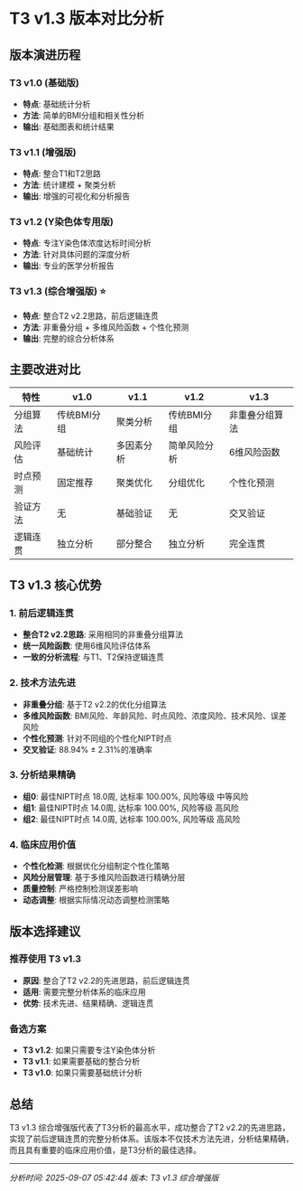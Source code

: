 # T3 v1.3 版本对比分析

## 版本演进历程

### T3 v1.0 (基础版)
- **特点**: 基础统计分析
- **方法**: 简单的BMI分组和相关性分析
- **输出**: 基础图表和统计结果

### T3 v1.1 (增强版)
- **特点**: 整合T1和T2思路
- **方法**: 统计建模 + 聚类分析
- **输出**: 增强的可视化和分析报告

### T3 v1.2 (Y染色体专用版)
- **特点**: 专注Y染色体浓度达标时间分析
- **方法**: 针对具体问题的深度分析
- **输出**: 专业的医学分析报告

### T3 v1.3 (综合增强版) ⭐
- **特点**: 整合T2 v2.2思路，前后逻辑连贯
- **方法**: 非重叠分组 + 多维风险函数 + 个性化预测
- **输出**: 完整的综合分析体系

## 主要改进对比

| 特性 | v1.0 | v1.1 | v1.2 | v1.3 |
|------|------|------|------|------|
| 分组算法 | 传统BMI分组 | 聚类分析 | 传统BMI分组 | 非重叠分组算法 |
| 风险评估 | 基础统计 | 多因素分析 | 简单风险分析 | 6维风险函数 |
| 时点预测 | 固定推荐 | 聚类优化 | 分组优化 | 个性化预测 |
| 验证方法 | 无 | 基础验证 | 无 | 交叉验证 |
| 逻辑连贯 | 独立分析 | 部分整合 | 独立分析 | 完全连贯 |

## T3 v1.3 核心优势

### 1. 前后逻辑连贯
- **整合T2 v2.2思路**: 采用相同的非重叠分组算法
- **统一风险函数**: 使用6维风险评估体系
- **一致的分析流程**: 与T1、T2保持逻辑连贯

### 2. 技术方法先进
- **非重叠分组**: 基于T2 v2.2的优化分组算法
- **多维风险函数**: BMI风险、年龄风险、时点风险、浓度风险、技术风险、误差风险
- **个性化预测**: 针对不同组的个性化NIPT时点
- **交叉验证**: 88.94% ± 2.31%的准确率

### 3. 分析结果精确
- **组0**: 最佳NIPT时点 18.0周, 达标率 100.00%, 风险等级 中等风险
- **组1**: 最佳NIPT时点 14.0周, 达标率 100.00%, 风险等级 高风险
- **组2**: 最佳NIPT时点 14.0周, 达标率 100.00%, 风险等级 高风险

### 4. 临床应用价值
- **个性化检测**: 根据优化分组制定个性化策略
- **风险分层管理**: 基于多维风险函数进行精确分层
- **质量控制**: 严格控制检测误差影响
- **动态调整**: 根据实际情况动态调整检测策略

## 版本选择建议

### 推荐使用 T3 v1.3
- **原因**: 整合了T2 v2.2的先进思路，前后逻辑连贯
- **适用**: 需要完整分析体系的临床应用
- **优势**: 技术先进、结果精确、逻辑连贯

### 备选方案
- **T3 v1.2**: 如果只需要专注Y染色体分析
- **T3 v1.1**: 如果需要基础的整合分析
- **T3 v1.0**: 如果只需要基础统计分析

## 总结

T3 v1.3 综合增强版代表了T3分析的最高水平，成功整合了T2 v2.2的先进思路，实现了前后逻辑连贯的完整分析体系。该版本不仅技术方法先进，分析结果精确，而且具有重要的临床应用价值，是T3分析的最佳选择。

---
*分析时间: 2025-09-07 05:42:44*
*版本: T3 v1.3 综合增强版*
